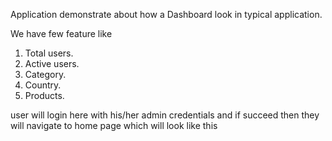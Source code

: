 Application demonstrate about how a Dashboard look in typical application.

We have few feature like 

1) Total users.
2) Active users.
3) Category.
4) Country.
5) Products.

user will login here with his/her admin credentials and if succeed then they will navigate to home page which will look like this


